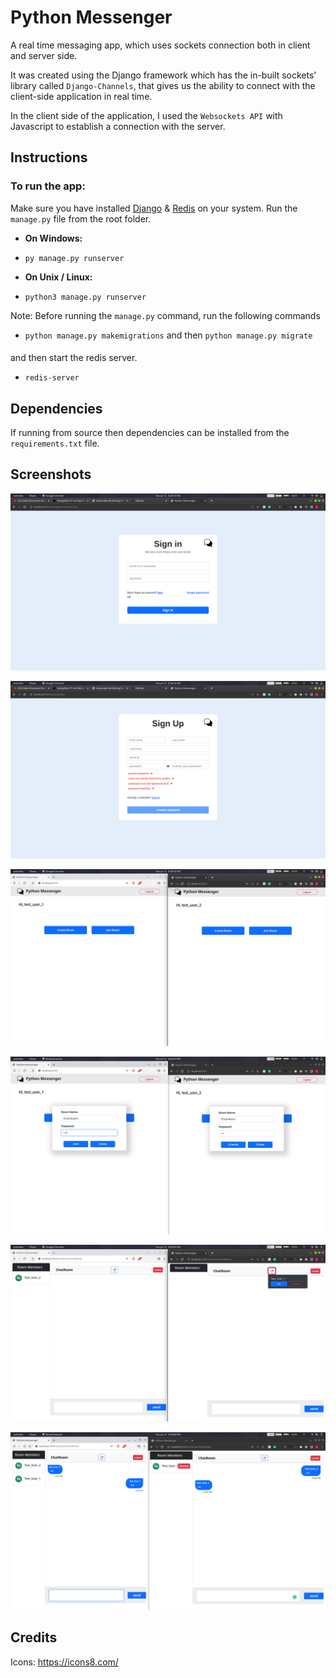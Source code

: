 # Python Messenger
A real time messaging app, which uses sockets connection both in client and server side.

It was created using the Django framework which has the in-built sockets' library called `Django-Channels`, 
that gives us the ability to connect with the client-side application in real time.

In the client side of the application, I used the `Websockets API` with Javascript to establish a
connection with the server.

## Instructions

### To run the app:

Make sure you have installed <a href="https://www.djangoproject.com/download/">Django</a> & <a href="https://redis.io/download/">Redis</a> on your system. 
Run the `manage.py` file from the root folder.

- **On Windows:**
- `py manage.py runserver`


- **On Unix / Linux:**
- `python3 manage.py runserver`


Note: Before running the `manage.py` command, run the following commands

- `python manage.py makemigrations` and then `python manage.py migrate`
####
and then start the redis server.
- `redis-server`

## Dependencies

If running from source then dependencies can be installed from the `requirements.txt` file.

## Screenshots

![Signin Page](screenshots/sign_in_page.png)

![Signup Page](screenshots/sign_up_page.png)

![Home Page](screenshots/home_page.png)

![Home Page](screenshots/home_page_2.png)

![Chat Page](screenshots/chat_room.png)

![Chat Page](screenshots/chat_room_2.png)

## Credits
Icons: https://icons8.com/ 
